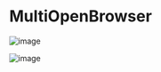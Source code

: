 # MultiOpenBrowser

![image](https://github.com/user-attachments/assets/74420eec-d478-44de-8a5f-011ef9e98087)

![image](https://github.com/user-attachments/assets/0fc8691c-7f77-4214-89ba-9d17eabe83c0)

